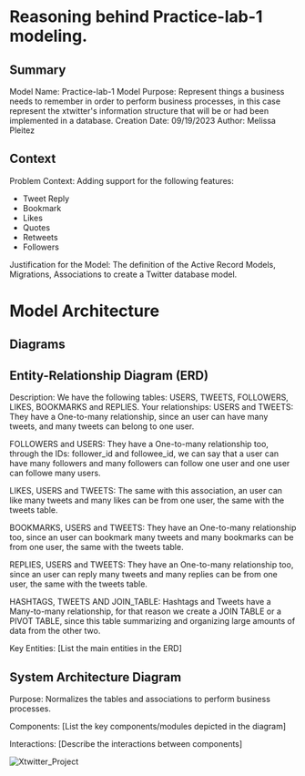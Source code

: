 # Reasoning behind Practice-lab-1 modeling.


## Summary

Model Name: Practice-lab-1
Model Purpose: Represent things a business needs to remember in order to perform business processes, in this case represent the xtwitter's information structure that will be or had been implemented in a database.
Creation Date: 09/19/2023
Author: Melissa Pleitez

## Context

Problem Context: Adding support for the following features:
* Tweet Reply
* Bookmark
* Likes
* Quotes
* Retweets
* Followers
  
Justification for the Model: The definition of the Active Record Models, Migrations, Associations to create a Twitter database model.

# Model Architecture

## Diagrams

## Entity-Relationship Diagram (ERD)

Description: We have the following tables: USERS, TWEETS, FOLLOWERS, LIKES, BOOKMARKS and REPLIES.
Your relationships:
USERS and TWEETS: They have a One-to-many relationship, since an user can have many tweets, and many tweets can belong to one user.

FOLLOWERS and USERS: They have a One-to-many relationship too, through the IDs: follower_id and followee_id, we can say that a user can have many followers and many followers can follow one user and one user can followe many users.
 
LIKES, USERS and TWEETS: The same with this association, an user can like many tweets and many likes can be from one user, the same with the tweets table.

BOOKMARKS, USERS and TWEETS: They have an One-to-many relationship too, since an user can bookmark many tweets and many bookmarks can be from one user, the same with the tweets table.

REPLIES, USERS and TWEETS: They have an One-to-many relationship too, since an user can reply many tweets and many replies can be from one user, the same with the tweets table.

HASHTAGS, TWEETS AND JOIN_TABLE: Hashtags and Tweets have a Many-to-many relationship, for that reason we create a JOIN TABLE or a PIVOT TABLE, since this table summarizing and organizing large amounts of data from the other two.

Key Entities: [List the main entities in the ERD]


## System Architecture Diagram

Purpose: Normalizes the tables and associations to perform business processes.

Components: [List the key components/modules depicted in the diagram]

Interactions: [Describe the interactions between components]


![Xtwitter_Project](https://github.com/MelissaPleitez/Info/assets/92410851/97807db1-8c7b-4e72-9271-329eebf44655)


